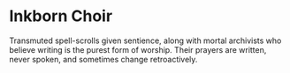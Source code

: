 # Inkborn Choir


Transmuted spell-scrolls given sentience, along with mortal archivists who believe writing is the purest form of worship. Their prayers are written, never spoken, and sometimes change retroactively.
